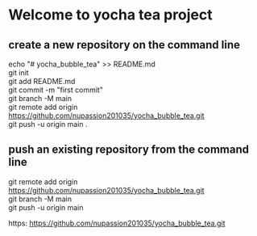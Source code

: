 
# Welcome to yocha tea project 


## create a new repository on the command line

echo "# yocha_bubble_tea" >> README.md <br>
git init <br>
git add README.md <br>
git commit -m "first commit" <br>
git branch -M main <br>
git remote add origin https://github.com/nupassion201035/yocha_bubble_tea.git <br>
git push -u origin main .<br>


## push an existing repository from the command line

git remote add origin https://github.com/nupassion201035/yocha_bubble_tea.git <br>
git branch -M main <br>
git push -u origin main <br>


https: https://github.com/nupassion201035/yocha_bubble_tea.git <br>